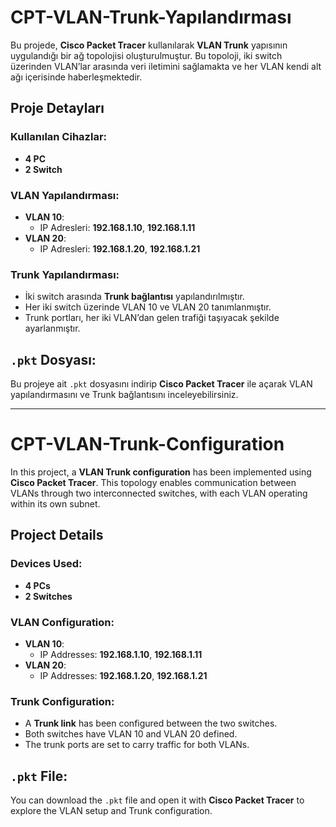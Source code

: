 # CPT-VLAN-Trunk-Yapılandırması

Bu projede, **Cisco Packet Tracer** kullanılarak **VLAN Trunk** yapısının uygulandığı bir ağ topolojisi oluşturulmuştur. Bu topoloji, iki switch üzerinden VLAN’lar arasında veri iletimini sağlamakta ve her VLAN kendi alt ağı içerisinde haberleşmektedir.

## Proje Detayları

### Kullanılan Cihazlar:
- **4 PC**
- **2 Switch**

### VLAN Yapılandırması:
- **VLAN 10**:  
  - IP Adresleri: **192.168.1.10**, **192.168.1.11**  
- **VLAN 20**:  
  - IP Adresleri: **192.168.1.20**, **192.168.1.21**

### Trunk Yapılandırması:
- İki switch arasında **Trunk bağlantısı** yapılandırılmıştır.  
- Her iki switch üzerinde VLAN 10 ve VLAN 20 tanımlanmıştır.  
- Trunk portları, her iki VLAN’dan gelen trafiği taşıyacak şekilde ayarlanmıştır.

## `.pkt` Dosyası:
Bu projeye ait `.pkt` dosyasını indirip **Cisco Packet Tracer** ile açarak VLAN yapılandırmasını ve Trunk bağlantısını inceleyebilirsiniz.

---

# CPT-VLAN-Trunk-Configuration

In this project, a **VLAN Trunk configuration** has been implemented using **Cisco Packet Tracer**. This topology enables communication between VLANs through two interconnected switches, with each VLAN operating within its own subnet.

## Project Details

### Devices Used:
- **4 PCs**
- **2 Switches**

### VLAN Configuration:
- **VLAN 10**:  
  - IP Addresses: **192.168.1.10**, **192.168.1.11**  
- **VLAN 20**:  
  - IP Addresses: **192.168.1.20**, **192.168.1.21**

### Trunk Configuration:
- A **Trunk link** has been configured between the two switches.  
- Both switches have VLAN 10 and VLAN 20 defined.  
- The trunk ports are set to carry traffic for both VLANs.

## `.pkt` File:
You can download the `.pkt` file and open it with **Cisco Packet Tracer** to explore the VLAN setup and Trunk configuration.
